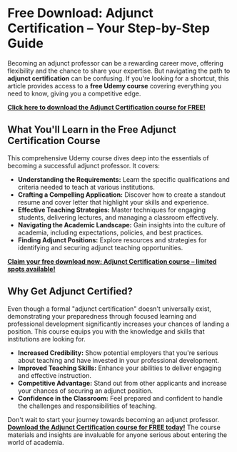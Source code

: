 # Free Download: Adjunct Certification – Your Step-by-Step Guide

Becoming an adjunct professor can be a rewarding career move, offering flexibility and the chance to share your expertise. But navigating the path to **adjunct certification** can be confusing. If you're looking for a shortcut, this article provides access to a **free Udemy course** covering everything you need to know, giving you a competitive edge.

[**Click here to download the Adjunct Certification course for FREE!**](https://udemywork.com/adjunct-certification)

## What You'll Learn in the Free Adjunct Certification Course

This comprehensive Udemy course dives deep into the essentials of becoming a successful adjunct professor. It covers:

*   **Understanding the Requirements:** Learn the specific qualifications and criteria needed to teach at various institutions.
*   **Crafting a Compelling Application:** Discover how to create a standout resume and cover letter that highlight your skills and experience.
*   **Effective Teaching Strategies:** Master techniques for engaging students, delivering lectures, and managing a classroom effectively.
*   **Navigating the Academic Landscape:** Gain insights into the culture of academia, including expectations, policies, and best practices.
*   **Finding Adjunct Positions:** Explore resources and strategies for identifying and securing adjunct teaching opportunities.

[**Claim your free download now: Adjunct Certification course – limited spots available!**](https://udemywork.com/adjunct-certification)

## Why Get Adjunct Certified?

Even though a formal "adjunct certification" doesn't universally exist, demonstrating your preparedness through focused learning and professional development significantly increases your chances of landing a position. This course equips you with the knowledge and skills that institutions are looking for.

*   **Increased Credibility:** Show potential employers that you're serious about teaching and have invested in your professional development.
*   **Improved Teaching Skills:** Enhance your abilities to deliver engaging and effective instruction.
*   **Competitive Advantage:** Stand out from other applicants and increase your chances of securing an adjunct position.
*   **Confidence in the Classroom:** Feel prepared and confident to handle the challenges and responsibilities of teaching.

Don't wait to start your journey towards becoming an adjunct professor. **[Download the Adjunct Certification course for FREE today!](https://udemywork.com/adjunct-certification)** The course materials and insights are invaluable for anyone serious about entering the world of academia.
